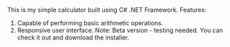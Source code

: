 This is my simple calculator built using C# .NET Framework.
Features:
1. Capable of performing basic arithmetic operations.
2. Responsive user interface.
Note: Beta version - testing needed. You can check it out and download the installer.
